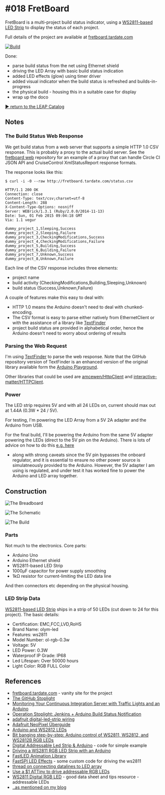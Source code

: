 # #018 FretBoard

FretBoard is a multi-project build status indicator, using a [WS2811-based LED Strip](http://www.aliexpress.com/item/IP68-12mm-WS2811-as-WS2801-led-pixel-module-IP68-waterproof-DC5V-full-color-RGB-50pcs-a/1932649085.html)
to display the status of each project.

Full details of the project are available at [fretboard.tardate.com](http://fretboard.tardate.com)

[![Build](./assets/FretBoard_build.jpg?raw=true)](http://fretboard.tardate.com)

Done:

* parse build status from the net using Ethernet shield
* driving the LED Array with basic build status indication
* added LED effects (glow) using timer driver
* added visual indicator when the build status is refreshed and builds-in-progress
* the physical build - housing this in a suitable case for display
* wrap up the doco



[:arrow_forward: return to the LEAP Catalog](http://leap.tardate.com)

## Notes

### The Build Status Web Response

We get build status from a web server that supports a simple HTTP 1.0 CSV response.
This is probably a proxy to the actual build server.
See the
[fretboard web](https://github.com/tardate/fretboard_web)
repository for an example of a proxy that can handle Circle CI JSON API and CruiseControl XmlStatusReport response formats.

The response looks like this:

```
$ curl -i -0 --raw http://fretboard.tardate.com/status.csv

HTTP/1.1 200 OK
Connection: close
Content-Type: text/csv;charset=utf-8
Content-Length: 288
X-Content-Type-Options: nosniff
Server: WEBrick/1.3.1 (Ruby/2.0.0/2014-11-13)
Date: Sun, 01 Feb 2015 09:04:18 GMT
Via: 1.1 vegur

dummy_project_1,Sleeping,Success
dummy_project_2,Sleeping,Failure
dummy_project_3,CheckingModifications,Success
dummy_project_4,CheckingModifications,Failure
dummy_project_5,Building,Success
dummy_project_6,Building,Failure
dummy_project_7,Unknown,Success
dummy_project_8,Unknown,Failure
```

Each line of the CSV response includes three elements:

* project name
* build activity (CheckingModifications,Building,Sleeping,Unknown)
* build status (Success,Unknown,Failure)


A couple of features make this easy to deal with:

* HTTP 1.0 means the Arduino doesn't need to deal with chunked-encoding.
* The CSV format is easy to parse either natively from EthernetClient or with the assistance of a library like [TextFinder](https://github.com/tardate/TextFinder)
* project build status are provided in alphabetical order, hence the Arduino doesn't need to worry about ordering of results


### Parsing the Web Request

I'm using [TextFinder](https://github.com/tardate/TextFinder) to parse the web response. Note that the GitHub repository version of TextFinder is an
enhanced version of the original library available form the [Arduino Playground](http://playground.arduino.cc/Code/TextFinder).

Other libraries that could be used are [amcewen/HttpClient](https://github.com/amcewen/HttpClient)
and [interactive-matter/HTTPClient](https://github.com/interactive-matter/HTTPClient).


### Power

The LED strip requires 5V and with all 24 LEDs on, current should max out at 1.44A (0.3W * 24 / 5V).

For testing, I'm powering the LED Array from a 5V 2A adapter and the Arduino from USB.

For the final build, I'll be powering the Arduino from the same 5V adapter powering the LEDs (direct to the 5V pin on the Arduino).
There is lots of advice on how to do this
[e.g. here](http://www.reddit.com/r/arduino/comments/2fcr6c/powering_arduino_with_5v_supply/)
 - along with strong caveats since the 5V pin bypasses the onboard regulator, and it is essential to ensure no other power source is simulatneously provided to the Arduino.
However, the 5V adapter I am using is regulated, and under test it has worked fine to power the Arduino and LED array together.


## Construction

![The Breadboard](./assets/FretBoard_bb.jpg?raw=true)

![The Schematic](./assets/FretBoard_schematic.jpg?raw=true)

![The Build](./assets/FretBoard_build2.jpg?raw=true)

### Parts

Not much to the electronics. Core parts:

* Arduino Uno
* Arduino Ethernet shield
* WS2811-based LED Strip
* 1000µF capacitor for power supply smoothing
* 1kΩ resistor for current-limiting the LED data line

And then connectors etc depending on the physical housing.

### LED Strip Data

[WS2811-based LED Strip](http://www.aliexpress.com/item/IP68-12mm-WS2811-as-WS2801-led-pixel-module-IP68-waterproof-DC5V-full-color-RGB-50pcs-a/1932649085.html) ships in a strip of 50 LEDs (cut down to 24 for this project). The basic details:

* Certification: EMC,FCC,LVD,RoHS
* Brand Name: olym-led
* Features: ws2811
* Model Number: ol-rgb-0.3w
* Voltage: 5V
* LED Power: 0.3W
* Waterproof IP Grade: IP68
* Led Lifespan: Over 50000 hours
* Light Color: RGB FULL Color

## References
* [fretboard.tardate.com](http://fretboard.tardate.com) - vanity site for the project
* [The GitHub Stoplight](http://urbanhonking.com/ideasfordozens/2010/05/19/the_github_stoplight/)
* [Monitoring Your Continuous Integration Server with Traffic Lights and an Arduino](http://isotope11.com/blog/monitoring-your-continuous-integration-server-with-traffic-lights-and-an-arduino)
* [Operation Stoplight: Jenkins + Arduino Build Status Notification](https://www.helpshift.com/blog/operation-stoplight-jenkins-arduino-build-status-notification/)
* [adafruit digital-led-strip wiring](https://learn.adafruit.com/digital-led-strip/wiring)
* [Adafruit NeoPixel Überguide](https://learn.adafruit.com/adafruit-neopixel-uberguide)
* [Arduino and WS2812 LEDs](http://www.tweaking4all.com/hardware/arduino/arduino-ws2812-led/)
* [Bit banging step-by-step: Arduino control of WS2811, WS2812, and WS2812B RGB LEDs](http://www.instructables.com/id/Bitbanging-step-by-step-Arduino-control-of-WS2811-/)
* [Digital Addressable Led Strip & Arduino](http://interface.khm.de/index.php/lab-log/digital-addressable-led-strip-arduino/) - code for simple example
* [Driving a WS2811 RGB LED Strip with an Arduino](http://erroraccessdenied.com/node/1707)
* [FastLED Animation Library](http://fastled.io/)
* [FastSPI LED Effects](http://funkboxing.com/wordpress/?p=1366) - some custom code for driving the ws2811
* [thread on connecting datalines to LED array](http://forum.espruino.com/conversations/699/)
* [Use a $1 ATTiny to drive addressable RGB LEDs](http://www.instructables.com/id/Use-a-1-ATTiny-to-drive-addressable-RGB-LEDs/)
* [WS2811 Digital RGB LED](http://wiki.hacdc.org/index.php/WS2811_Digital_RGB_LED) - good data sheet and tips resource - addressable LEDs
* [..as mentioned on my blog](https://blog.tardate.com/2015/02/the-fretboard-multi-project-build.html)
